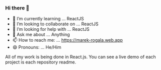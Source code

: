 ### Hi there 👋


- 🌱 I’m currently learning ... ReactJS
- 👯 I’m looking to collaborate on ... ReactJS
- 🤔 I’m looking for help with ... ReactJS
- 💬 Ask me about ... Anything
- 📫 How to reach me: ... https://marek-rogala.web.app
- 😄 Pronouns: ... He/Him

All of my work is being done in React.js. You can see a live demo of each project is each repository readme. 

